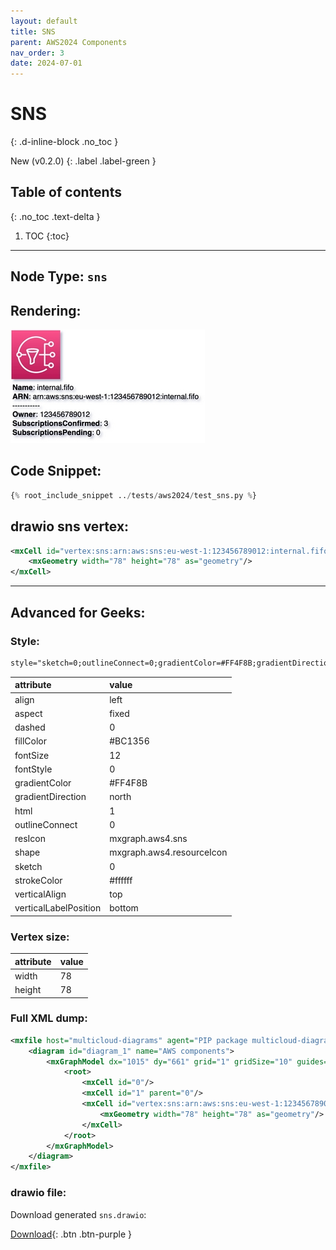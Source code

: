 ```yaml
---
layout: default
title: SNS
parent: AWS2024 Components
nav_order: 3
date: 2024-07-01
---
```


# SNS
{: .d-inline-block .no_toc }

New (v0.2.0)
{: .label .label-green }

## Table of contents
{: .no_toc .text-delta }

1. TOC
{:toc}

---


## Node Type: ``sns``

## Rendering:

![lambda](output/jpg/sns.jpg)

## Code Snippet:

```python
{% root_include_snippet ../tests/aws2024/test_sns.py %}
```

## drawio sns vertex:

```xml
<mxCell id="vertex:sns:arn:aws:sns:eu-west-1:123456789012:internal.fifo" parent="1" vertex="1">
    <mxGeometry width="78" height="78" as="geometry"/>
</mxCell>
```
---

## Advanced for Geeks:

### Style:
```html
style="sketch=0;outlineConnect=0;gradientColor=#FF4F8B;gradientDirection=north;fillColor=#BC1356;strokeColor=#ffffff;dashed=0;verticalLabelPosition=bottom;verticalAlign=top;align=left;html=1;fontSize=12;fontStyle=0;aspect=fixed;shape=mxgraph.aws4.resourceIcon;resIcon=mxgraph.aws4.sns;"
```

| attribute | value |
|:----------|:------|
|align| left |
|aspect| fixed |
|dashed| 0 |
|fillColor| #BC1356 |
|fontSize| 12 |
|fontStyle| 0 |
|gradientColor| #FF4F8B |
|gradientDirection| north |
|html| 1 |
|outlineConnect| 0 |
|resIcon| mxgraph.aws4.sns |
|shape| mxgraph.aws4.resourceIcon |
|sketch| 0 |
|strokeColor| #ffffff |
|verticalAlign| top |
|verticalLabelPosition| bottom |

### Vertex size:

| attribute | value |
|:---------|:-----------|
| width    | 78  |
| height   |78|

### Full XML dump:
```xml
<mxfile host="multicloud-diagrams" agent="PIP package multicloud-diagrams. Generate resources in draw.io compatible format for Cloud infrastructure. Copyrights @ Roman Tsypuk 2023. MIT license." type="MultiCloud">
    <diagram id="diagram_1" name="AWS components">
        <mxGraphModel dx="1015" dy="661" grid="1" gridSize="10" guides="1" tooltips="1" connect="1" arrows="1" fold="1" page="1" pageScale="1" pageWidth="850" pageHeight="1100" math="0" shadow="1">
            <root>
                <mxCell id="0"/>
                <mxCell id="1" parent="0"/>
                <mxCell id="vertex:sns:arn:aws:sns:eu-west-1:123456789012:internal.fifo" value="&lt;b&gt;Name&lt;/b&gt;: internal.fifo&lt;BR&gt;&lt;b&gt;ARN&lt;/b&gt;: arn:aws:sns:eu-west-1:123456789012:internal.fifo&lt;BR&gt;-----------&lt;BR&gt;&lt;b&gt;Owner&lt;/b&gt;: 123456789012&lt;BR&gt;&lt;b&gt;SubscriptionsConfirmed&lt;/b&gt;: 3&lt;BR&gt;&lt;b&gt;SubscriptionsPending&lt;/b&gt;: 0" style="sketch=0;outlineConnect=0;gradientColor=#FF4F8B;gradientDirection=north;fillColor=#BC1356;strokeColor=#ffffff;dashed=0;verticalLabelPosition=bottom;verticalAlign=top;align=left;html=1;fontSize=12;fontStyle=0;aspect=fixed;shape=mxgraph.aws4.resourceIcon;resIcon=mxgraph.aws4.sns;" parent="1" vertex="1">
                    <mxGeometry width="78" height="78" as="geometry"/>
                </mxCell>
            </root>
        </mxGraphModel>
    </diagram>
</mxfile>
```

### drawio file:

Download generated ``sns.drawio``:

[Download](output/drawio/sns.drawio){: .btn .btn-purple }